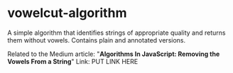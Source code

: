 # vowelcut-algorithm
A simple algorithm that identifies strings of appropriate quality and returns them without vowels. Contains plain and annotated versions.  

Related to the Medium article: "**Algorithms In JavaScript: Removing the Vowels From a String**"
Link: PUT LINK HERE
